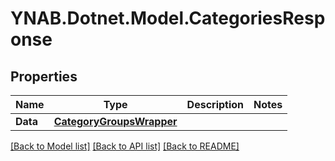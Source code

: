 # YNAB.Dotnet.Model.CategoriesResponse
## Properties

Name | Type | Description | Notes
------------ | ------------- | ------------- | -------------
**Data** | [**CategoryGroupsWrapper**](CategoryGroupsWrapper.md) |  | 

[[Back to Model list]](../README.md#documentation-for-models) [[Back to API list]](../README.md#documentation-for-api-endpoints) [[Back to README]](../README.md)

